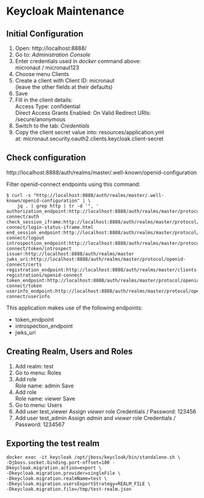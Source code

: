 # Keycloak Maintenance

## Initial Configuration
1. Open: http://localhost:8888/
1. Go to: *Administration Console*
1. Enter credentials used in *docker* command above:  
   micronaut / micronaut123
1. Choose menu Clients
1. Create a client with Client ID: micronaut  
   (leave the other fields at their defaults)
1. Save
1. Fill in the client details:  
   Access Type: confidential  
   Direct Access Grants Enabled: On
   Valid Redirect URIs: /secure/anonymous
1. Switch to the tab: *Credentials*
1. Copy the client secret value into: resources/application.yml  
   at: micronaut.security.oauth2.clients.keycloak.client-secret
   
## Check configuration
http://localhost:8888/auth/realms/master/.well-known/openid-configuration

Filter openid-connect endpoints using this command:
```
$ curl -s "http://localhost:8888/auth/realms/master/.well-known/openid-configuration" | \
    jq . | grep http | tr -d '", '
authorization_endpoint:http://localhost:8888/auth/realms/master/protocol/openid-connect/auth
check_session_iframe:http://localhost:8888/auth/realms/master/protocol/openid-connect/login-status-iframe.html
end_session_endpoint:http://localhost:8888/auth/realms/master/protocol/openid-connect/logout
introspection_endpoint:http://localhost:8888/auth/realms/master/protocol/openid-connect/token/introspect
issuer:http://localhost:8888/auth/realms/master
jwks_uri:http://localhost:8888/auth/realms/master/protocol/openid-connect/certs
registration_endpoint:http://localhost:8888/auth/realms/master/clients-registrations/openid-connect
token_endpoint:http://localhost:8888/auth/realms/master/protocol/openid-connect/token
userinfo_endpoint:http://localhost:8888/auth/realms/master/protocol/openid-connect/userinfo
```

This application makes use of the following endpoints:
- token_endpoint
- introspection_endpoint
- jwks_uri

## Creating Realm, Users and Roles
1. Add realm: test
1. Go to menu: Roles
1. Add role  
   Role name: admin
   Save
1. Add role  
   Role name: viewer
   Save
1. Go to menu: Users
1. Add user test_viewer
   Assign *viewer* role
   Credentials / Password: 123456
1. Add user test_admin
   Assign *admin* and *viewer* role
   Credentials / Password: 1234567
  
## Exporting the test realm
```
docker exec -it keycloak /opt/jboss/keycloak/bin/standalone.sh \
-Djboss.socket.binding.port-offset=100 -Dkeycloak.migration.action=export \
-Dkeycloak.migration.provider=singleFile \
-Dkeycloak.migration.realmName=test \
-Dkeycloak.migration.usersExportStrategy=REALM_FILE \
-Dkeycloak.migration.file=/tmp/test-realm.json
```
